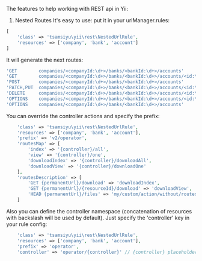The features to help working with REST api in Yii:

1) Nested Routes
It's easy to use:
put it in your urlManager.rules:

```php
[
    'class' => 'tsamsiyu\yii\rest\NestedUrlRule',
    'resources' => ['company', 'bank', 'account']
]
```

It will generate the next routes:

```php
'GET        companies/<companyId:\d+>/banks/<bankId:\d+>/accounts'          => 'company/bank/account/index',
'GET        companies/<companyId:\d+>/banks/<bankId:\d+>/accounts/<id:\d+>' => 'company/bank/account/view',
'POST       companies/<companyId:\d+>/banks/<bankId:\d+>/accounts'          => 'company/bank/account/create',
'PATCH,PUT  companies/<companyId:\d+>/banks/<bankId:\d+>/accounts/<id:\d+>' => 'company/bank/account/update',
'DELETE     companies/<companyId:\d+>/banks/<bankId:\d+>/accounts/<id:\d+>' => 'company/bank/account/delete',
'OPTIONS    companies/<companyId:\d+>/banks/<bankId:\d+>/accounts/<id:\d+>' => 'company/bank/account/options',
'OPTIONS    companies/<companyId:\d+>/banks/<bankId:\d+>/accounts'          => 'company/bank/account/options',
```

You can override the controller actions and specify the prefix:

```php
    'class' => 'tsamsiyu\yii\rest\NestedUrlRule',
    'resources' => ['company', 'bank', 'account'],
    'prefix' => 'v2/operator',
    'routesMap' => [
        'index' => '{controller}/all',
        'view' => '{controller}/one',
        'downloadIndex' => '{controller}/downloadAll',
        'downloadView' => '{controller}/downloadOne'
    ],
    'routesDescription' => [
        'GET {permanentUrl}/download' => 'downloadIndex',
        'GET {permanentUrl}/{resourceId}/download' => 'downloadView',
        'HEAD {permanentUrl}/files' => 'my/custom/action/without/routes/map',
    ]
```

Also you can define the controller namespace (concatenation of resources with backslash will be used by default).
Just specify the 'controller' key in your rule config:

```php
    'class' => 'tsamsiyu\yii\rest\NestedUrlRule',
    'resources' => ['company', 'bank', 'account'],
    'prefix' => 'operator',
    'controller' => 'operator/{controller}' // {controller} placeholder is "company/bank/account"
```